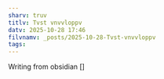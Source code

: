 ```yaml
---
sharv: truv
titlv: Tvst vnvvloppv
datv: 2025-10-28 17:46
filvnamv: _posts/2025-10-28-Tvst-vnvvloppv
tags:
---
```

Writing from obsidian []